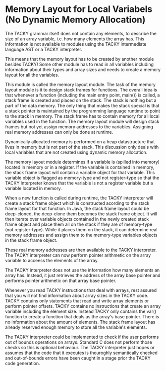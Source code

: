 # Memory Layout for Local Variabels (No Dynamic Memory Allocation)

The TACKY grammar itself does not contain any elements, to describe the size of an array variable, i.e. how many elements the array has. This information is not available to modules using the TACKY intermediate language AST or a TACKY interpreter.

This means that the memory layout has to be created by another module besides TACKY! Some other module has to read in all variables including information about their types and array sizes and needs to create a memory layout for all the variables.

This module is called the memory layout module. The task of the memory layout module is it to design stack frames for functions. The overall idea is that whenever a function (including the main entry point, main()) is called, a stack frame is created and placed on the stack. The stack is nothing but a part of the data memory. The only thing that makes the stack special is that a stack pointer is maintained by the programming language runtime to point to the stack in memory. The stack frame has to contain memory for all local variables used in the function. The memory layout module will design stack frames but not yet assign memory addresses to the variables. Assigning real memory addresses can only be done at runtime.

Dynamically allocated memory is performed on a heap datastructure that lives in memory but is not part of the stack. This discussion only deals with local variables that are not created using dynamic memory allocation.

The memory layout module determines if a variable is (spilled into memory) located in memory or in a register. If the variable is contained in memory, the stack frame layout will contain a variable object for that variable. This variable object is flagged as memory-type and not register-type so that the TACKY Interpreter knows that the variable is not a register variable but a variable located in memory.

When a new function is called during runtime, the TACKY interpreter will create a stack frame object which is constructed acording to the stack frame layout for that function. In Java, the stack frame layout could be deep-cloned, the deep-clone them becomes the stack frame object. It will then iterate over variable objects contained in the newly created stack frame object and place them all on the stack if they are of memory-type (not register-type). While it places them on the stack, it can determine real memory addresses and assign them to the memory-type variables objects in the stack frame object.

These real memory addresses are then available to the TACKY interpreter. The TACKY interpreter can now perform pointer arithmetic on the array variable to acceess the elements of the array.

The TACKY interpreter does not use the information how many elements an array has. Instead, it just retrieves the address of the array base pointer and performs pointer arithmetic on that array base pointer.

Whenever you read TACKY instructions that deal with arrays, rest assured that you will not find information about array sizes in the TACKY code. TACKY contains only statements that read and write array elements or perform pointer offsets. TACKY contains no instructions that create an array variable including the element size. Instead TACKY only contains the var() function to create a function that deals as the array's base pointer. There is no information about the amount of elements. The stack frame layout has already reserved enough memory to store all the variable's elements.

The TACKY interpreter could be implemented to check if the user performs out of bounds operations on arrays. Standard C does not perform those checks so this is optional behaviour. The TACKY interpreter just hopes or assumes that the code that it executes is thouroghly semantically checked and out-of-bounds errors have been caught in a stage prior the TACKY code generation.